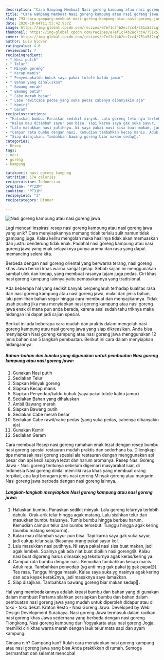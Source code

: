 ```yaml
---
description: "Cara Gampang Membuat Nasi goreng kampung atau nasi goreng jawa Anti Gagal"
title: "Cara Gampang Membuat Nasi goreng kampung atau nasi goreng jawa Anti Gagal"
slug: 793-cara-gampang-membuat-nasi-goreng-kampung-atau-nasi-goreng-jawa-anti-gagal
date: 2020-10-04T11:55:42.937Z
image: https://img-global.cpcdn.com/recipes/e7ef1c74b2ec7cc4/751x532cq70/nasi-goreng-kampung-atau-nasi-goreng-jawa-foto-resep-utama.jpg
thumbnail: https://img-global.cpcdn.com/recipes/e7ef1c74b2ec7cc4/751x532cq70/nasi-goreng-kampung-atau-nasi-goreng-jawa-foto-resep-utama.jpg
cover: https://img-global.cpcdn.com/recipes/e7ef1c74b2ec7cc4/751x532cq70/nasi-goreng-kampung-atau-nasi-goreng-jawa-foto-resep-utama.jpg
author: Lulu Glover
ratingvalue: 4.6
reviewcount: 7
recipeingredient:
- " Nasi putih"
- " Telur"
- " Minyak goreng"
- " Kecap manis"
- " Penyedapkaldu bubuk saya pakai totole kaldu jamur"
- " Bahan yang dihaluskan"
- " Bawang merah"
- " Bawang putih"
- " Cabe merah besar"
- " Cabe rawitcabe pedas yang suka pedas cabenya dibanyakin aja"
- " Kemiri"
- " Garam"
recipeinstructions:
- "Haluskan bumbu. Panaskan sedikit minyak. Lalu goreng telurnya terlebih dahulu. Orak-arik telur hingga agak matang. Lalu sisihkan telur dan masukkan bumbu halusnya. Tumis bumbu hingga berbau harum. Kemudian campur telur dan bumbu tersebut. Tunggu hingga agak kering (bumbu matang sempurna)."
- "Kalau mau ditambah sayur pun bisa. Tapi karna saya gak suka sayur, jadi cukup telur saja. Biasanya orang pakai sayur kol."
- "Lalu masukkan nasi putihnya. Ni saya pakai nasi sisa buat makan, jadi agak lembek. Soalnya gak ada niat buat dibikin nasi goreng😅. Kalau nasi buat digoreng harus dimasak yg teksturnya agak keras/kering ya."
- "Campur rata bumbu dengan nasi. Kemudian tambahkan kecap manis. Aduk rata. Tambahkan penyedap (yg anti msg gak pakai jg gak papa😊). Tes rasa. Tunggu hingga masak. Kalau saya suka yg nasinya agak kering dan ada kayak kerak2nya, jadi masaknya saya lama2kan."
- "Siap disajikan. Tambahkan bawang goreng biar makan sedap🤤."
categories:
- Resep
tags:
- nasi
- goreng
- kampung

katakunci: nasi goreng kampung 
nutrition: 174 calories
recipecuisine: Indonesian
preptime: "PT22M"
cooktime: "PT31M"
recipeyield: "3"
recipecategory: Dinner

---
```



![Nasi goreng kampung atau nasi goreng jawa](https://img-global.cpcdn.com/recipes/e7ef1c74b2ec7cc4/751x532cq70/nasi-goreng-kampung-atau-nasi-goreng-jawa-foto-resep-utama.jpg)

Lagi mencari inspirasi resep nasi goreng kampung atau nasi goreng jawa yang unik? Cara menyiapkannya memang tidak terlalu sulit namun tidak gampang juga. Kalau keliru mengolah maka hasilnya tidak akan memuaskan dan justru cenderung tidak enak. Padahal nasi goreng kampung atau nasi goreng jawa yang enak selayaknya punya aroma dan rasa yang dapat memancing selera kita.

Berbeda dengan nasi goreng oriental yang berwarna terang, nasi goreng khas Jawa berciri khas warna sangat gelap. Sebab sajian ini menggunakan sambal ulek dan kecap, yang membuat rasanya tajam juga pedas. Ciri khas nasi goreng kampung lainnya yaitu pemasakannya yang tradisional.

Ada beberapa hal yang sedikit banyak berpengaruh terhadap kualitas rasa dari nasi goreng kampung atau nasi goreng jawa, mulai dari jenis bahan, lalu pemilihan bahan segar hingga cara membuat dan menyajikannya. Tidak usah pusing jika mau menyiapkan nasi goreng kampung atau nasi goreng jawa enak di mana pun anda berada, karena asal sudah tahu triknya maka hidangan ini dapat jadi sajian spesial.


Berikut ini ada beberapa cara mudah dan praktis dalam mengolah nasi goreng kampung atau nasi goreng jawa yang siap dikreasikan. Anda bisa menyiapkan Nasi goreng kampung atau nasi goreng jawa menggunakan 12 jenis bahan dan 5 langkah pembuatan. Berikut ini cara dalam menyiapkan hidangannya.

<!--inarticleads1-->

##### Bahan-bahan dan bumbu yang digunakan untuk pembuatan Nasi goreng kampung atau nasi goreng jawa:

1. Gunakan  Nasi putih
1. Sediakan  Telur
1. Siapkan  Minyak goreng
1. Siapkan  Kecap manis
1. Siapkan  Penyedap/kaldu bubuk (saya pakai totole kaldu jamur)
1. Sediakan  Bahan yang dihaluskan
1. Ambil  Bawang merah
1. Siapkan  Bawang putih
1. Sediakan  Cabe merah besar
1. Sediakan  Cabe rawit/cabe pedas (yang suka pedas, cabenya dibanyakin aja)
1. Gunakan  Kemiri
1. Sediakan  Garam


Cara membuat Resep nasi goreng rumahan enak lezat dengan resep bumbu nasi goreng spesial restauran mudah praktis dan sederhana ba. Dilengkapi tips memasak nasi goreng spesial ala restauran dengan menggunakan api besar dan api kecil supaya lezat dan harum aromanya. Resep Nasi Goreng Jawa - Nasi goreng tentunya sebelum digemari masyarakat luar, di Indonesia Nasi goreng dinilai memiliki rasa khas yang membuat orang terpikat, apa lagi beragam jenis nasi goreng Minyak goreng atau margarin. Nasi goreng jawa berbeda dengan nasi goreng lainnya. 

<!--inarticleads2-->

##### Langkah-langkah menyiapkan Nasi goreng kampung atau nasi goreng jawa:

1. Haluskan bumbu. Panaskan sedikit minyak. Lalu goreng telurnya terlebih dahulu. Orak-arik telur hingga agak matang. Lalu sisihkan telur dan masukkan bumbu halusnya. Tumis bumbu hingga berbau harum. Kemudian campur telur dan bumbu tersebut. Tunggu hingga agak kering (bumbu matang sempurna).
1. Kalau mau ditambah sayur pun bisa. Tapi karna saya gak suka sayur, jadi cukup telur saja. Biasanya orang pakai sayur kol.
1. Lalu masukkan nasi putihnya. Ni saya pakai nasi sisa buat makan, jadi agak lembek. Soalnya gak ada niat buat dibikin nasi goreng😅. Kalau nasi buat digoreng harus dimasak yg teksturnya agak keras/kering ya.
1. Campur rata bumbu dengan nasi. Kemudian tambahkan kecap manis. Aduk rata. Tambahkan penyedap (yg anti msg gak pakai jg gak papa😊). Tes rasa. Tunggu hingga masak. Kalau saya suka yg nasinya agak kering dan ada kayak kerak2nya, jadi masaknya saya lama2kan.
1. Siap disajikan. Tambahkan bawang goreng biar makan sedap🤤.


Hal yang membedakannya adalah kreasi bumbu dan bahan yang di gunakan dalam membuat Pertama silahkan persiapkan bumbu dan bahan dalam pembuatan nasi goreng jawa yang mudah untuk diperoleh didapur atau di toko - toko dekat. Kraton Resto - Nasi Goreng Jawa. Developed by Web Design Development Surabaya. Nasi goreng Jawa termasuk dalam racikan nasi goreng khas Jawa sederhana yang berbeda dengan nasi goreng Tiongkong. Nasi goreng kampung dari Yogyakarta atau nasi goreng Jogja, memiliki ciri khas warna merah dengan lauk telur mata sapi dan ayam kampung. 

Gimana nih? Gampang kan? Itulah cara menyiapkan nasi goreng kampung atau nasi goreng jawa yang bisa Anda praktikkan di rumah. Semoga bermanfaat dan selamat mencoba!
